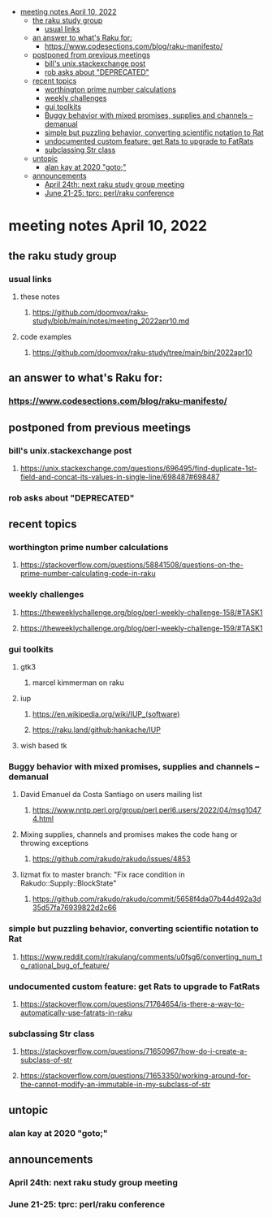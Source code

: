 - [meeting notes April 10, 2022](#org164259b)
  - [the raku study group](#orgab0b609)
    - [usual links](#org7bb011e)
  - [an answer to what's Raku for:](#org1d63e6d)
    - [<https://www.codesections.com/blog/raku-manifesto/>](#orgcb0d119)
  - [postponed from previous meetings](#org04c99d8)
    - [bill's unix.stackexchange post](#orgabcda0b)
    - [rob asks about "DEPRECATED"](#org1f6d849)
  - [recent topics](#orgd10c633)
    - [worthington prime number calculations](#orge2d3995)
    - [weekly challenges](#org5bd3673)
    - [gui toolkits](#org2d3ffdb)
    - [Buggy behavior with mixed promises, supplies and channels &#x2013; demanual](#org8e60c8f)
    - [simple but puzzling behavior, converting scientific notation to Rat](#orgad00f9e)
    - [undocumented custom feature: get Rats to upgrade to FatRats](#org87f97f9)
    - [subclassing Str class](#orgbf91e84)
  - [untopic](#org0216208)
    - [alan kay at 2020 "goto;"](#orgbc748c6)
  - [announcements](#org51b6e25)
    - [April 24th: next raku study group meeting](#org4f4fa6a)
    - [June 21-25: tprc: perl/raku conference](#org5eeae86)


<a id="org164259b"></a>

# meeting notes April 10, 2022


<a id="orgab0b609"></a>

## the raku study group


<a id="org7bb011e"></a>

### usual links

1.  these notes

    1.  <https://github.com/doomvox/raku-study/blob/main/notes/meeting_2022apr10.md>

2.  code examples

    1.  <https://github.com/doomvox/raku-study/tree/main/bin/2022apr10>


<a id="org1d63e6d"></a>

## an answer to what's Raku for:


<a id="orgcb0d119"></a>

### <https://www.codesections.com/blog/raku-manifesto/>


<a id="org04c99d8"></a>

## postponed from previous meetings


<a id="orgabcda0b"></a>

### bill's unix.stackexchange post

1.  <https://unix.stackexchange.com/questions/696495/find-duplicate-1st-field-and-concat-its-values-in-single-line/698487#698487>


<a id="org1f6d849"></a>

### rob asks about "DEPRECATED"


<a id="orgd10c633"></a>

## recent topics


<a id="orge2d3995"></a>

### worthington prime number calculations

1.  <https://stackoverflow.com/questions/58841508/questions-on-the-prime-number-calculating-code-in-raku>


<a id="org5bd3673"></a>

### weekly challenges

1.  <https://theweeklychallenge.org/blog/perl-weekly-challenge-158/#TASK1>

2.  <https://theweeklychallenge.org/blog/perl-weekly-challenge-159/#TASK1>


<a id="org2d3ffdb"></a>

### gui toolkits

1.  gtk3

    1.  marcel kimmerman on raku

2.  iup

    1.  <https://en.wikipedia.org/wiki/IUP_(software)>
    
    2.  <https://raku.land/github:hankache/IUP>

3.  wish based tk


<a id="org8e60c8f"></a>

### Buggy behavior with mixed promises, supplies and channels &#x2013; demanual

1.  David Emanuel da Costa Santiago on users mailing list

    1.  <https://www.nntp.perl.org/group/perl.perl6.users/2022/04/msg10474.html>

2.  Mixing supplies, channels and promises makes the code hang or throwing exceptions

    1.  <https://github.com/rakudo/rakudo/issues/4853>

3.  lizmat fix to master branch: "Fix race condition in Rakudo::Supply::BlockState"

    1.  <https://github.com/rakudo/rakudo/commit/5658f4da07b44d492a3d35d57fa76939822d2c66>


<a id="orgad00f9e"></a>

### simple but puzzling behavior, converting scientific notation to Rat

1.  <https://www.reddit.com/r/rakulang/comments/u0fsg6/converting_num_to_rational_bug_of_feature/>


<a id="org87f97f9"></a>

### undocumented custom feature: get Rats to upgrade to FatRats

1.  <https://stackoverflow.com/questions/71764654/is-there-a-way-to-automatically-use-fatrats-in-raku>


<a id="orgbf91e84"></a>

### subclassing Str class

1.  <https://stackoverflow.com/questions/71650967/how-do-i-create-a-subclass-of-str>

2.  <https://stackoverflow.com/questions/71653350/working-around-for-the-cannot-modify-an-immutable-in-my-subclass-of-str>


<a id="org0216208"></a>

## untopic


<a id="orgbc748c6"></a>

### alan kay at 2020 "goto;"


<a id="org51b6e25"></a>

## announcements


<a id="org4f4fa6a"></a>

### April 24th: next raku study group meeting


<a id="org5eeae86"></a>

### June 21-25: tprc: perl/raku conference
